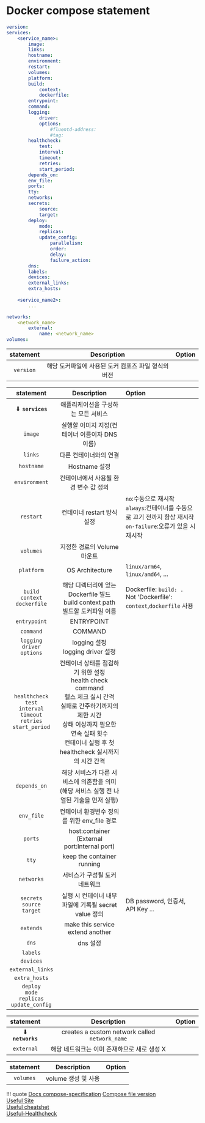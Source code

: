 # Docker compose statement
``` yaml
version:
services: 
    <service_name>:
        image: 
        links:
        hostname:
        environment:
        restart:
        volumes:
        platform:
        build:
            context:
            dockerfile:
        entrypoint:
        command:
        logging:
            driver:
            options:
                #fluentd-address:
                #tag:
        healthcheck:
            test:
            interval:
            timeout:
            retries:
            start_period:
        depends_on:
        env_file:
        ports:
        tty:
        networks:
        secrets:
            source:
            target:
        deploy:
            mode:
            replicas:
            update_config:
                parallelism:
                order:
                delay:
                failure_action:
        dns:
        labels:
        devices:
        external_links:
        extra_hosts:
    
    <service_name2>:
        ...

networks:
    <network_name>
        external:
            name: <network_name>
volumes:

```

|    statement    |    Description   |    Option    |
| :-----------: | :-----------: | :-------------- |
| `version`     |해당 도커파일에 사용된 도커 컴포즈 파일 형식의 버전 |

|    statement    |    Description   |    Option    |
| :-----------: | :-----------: | :-------------- |
| ⬇ **`services`** |애플리케이션을 구성하는 모든 서비스  |
| `image`           |실행할 이미지 지정(컨테이너 이름이자 DNS이름) |
| `links`           |다른 컨테이너와의 연결|
| `hostname`        |Hostname 설정 |
| `environment`     |컨테이너에서 사용될 환경 변수 값 정의 |
| `restart`         |컨테이너 restart 방식 설정 |`no`:수동으로 재시작<div>`always`:컨테이너를 수동으로 끄기 전까지 항상 재시작<div>`on-failure`:오류가 있을 시 재시작
| `volumes`         |지정한 경로의 Volume 마운트 |
| `platform`        |OS Architecture| `linux/arm64`, `linux/amd64`, ...
| `build`<div>`context`<div>`dockerfile` |해당 디렉터리에 있는 Dockerfile 빌드<div>build context path<div>빌드할 도커파일 이름 |Dockerfile: `build: .`<div>Not 'Dockerfile': `context`,`dockerfile` 사용
| `entrypoint`      |ENTRYPOINT |
| `command`         |COMMAND |
| `logging`<div>`driver`<div>`options`    |logging 설정<div>logging driver 설정 |
| `healthcheck` <div>`test`<div>`interval`<div>`timeout`<div>`retries`<div>`start_period` |컨테이너 상태를 점검하기 위한 설정<div>health check command<div> 헬스 체크 실시 간격 <div> 실패로 간주하기까지의 제한 시간 <div> 상태 이상까지 필요한 연속 실패 횟수 <div>컨테이너 실행 후 첫 healthcheck 실시까지의 시간 간격 |
| `depends_on`      |해당 서비스가 다른 서비스에 의존함을 의미 <div> (해당 서비스 실행 전 나열된 기술을 먼저 실행)|
| `env_file`        |컨테이너 환경변수 정의를 위한 env_file 경로 |
| `ports`           |host:container (External port:Internal port)|
| `tty`             |keep the container running |
| `networks`        |서비스가 구성될 도커 네트워크 |
| `secrets`<div>`source`<div>`target` |실행 시 컨테이너 내부 파일에 기록될 secret value 정의 | DB password, 인증서, API Key ...
| `extends`         |make this service extend another |
| `dns`             |dns 설정 | 
| `labels`          |  |
| `devices`         |  |
| `external_links`  |  |
| `extra_hosts`     |  |
| `deploy`<div>`mode`<div>`replicas`<div>`update_config`  | |


|    statement    |    Description   |    Option    |
| :-----------: | :-----------: | :-------------- |
| ⬇ **`networks`**    |creates a custom network called `network_name` |
| `external`   |해당 네트워크는 이미 존재하므로 새로 생성 X |

|    statement    |    Description   |    Option    |
| :-----------: | :-----------: | :-------------- |
| `volumes`     |volume 생성 및 사용|


!!! quote
    [Docs compose-specification](https://docs.docker.com/compose/compose-file/)
    [Compose file version](https://docs.docker.com/compose/compose-file/compose-file-v3/)  
    [Useful Site](https://docs.divio.com/en/latest/reference/docker-docker-compose/)  
    [Useful cheatshet](https://gist.github.com/jonlabelle/bd667a97666ecda7bbc4f1cc9446d43a)  
    [Useful-Healthcheck](https://www.atatus.com/blog/health-check-command-in-docker/)